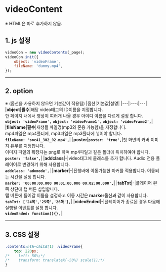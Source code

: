# videoContent

※ HTML은 따로 추가하지 않음.


## 1. js 설정
```javascript
videoCon = new videoContents(_page);
videoCon.init({
    object: 'videoFrame',
    fileName: 'dummy.mp4',
});
```
***

## 2. option
※ (옵션을 사용하지 않으면 기본값이 적용됨)
|옵션|기본값|설명|
|---|:---:|---|
|**object**|**필수**|해당 video태그의 ID이름을 지정합니다.<br>한 페이지 내에서 영상이 여러개 나올 경우 아이디 이름을 다르게 설정 합니다.<br>**`object: 'videoFrame',`** **`object: 'videoFrame1',`** **`object: 'videoFrame2',`**|
|**fileName**|**필수**|재생될 파일명(mp3와 혼용 가능함)을 지정합니다.<br>mp4파일은 mp4폴더에, mp3파일은 mp3폴더에 넣어야 합니다.<br>**`fileName: 'soc41_302_02.mp4',`**|
|**poster**|**`poster: 'true',`**|첫 화면의 커버 이미지 유무를 지정합니다.<br>이미지 파일의 확장자는 png로 하며 mp4파일과 같은 폴더에 위치하여야 합니다.<br>**`poster: 'false',`**|
|**addclass**|-|video태그에 클래스를 추가 합니다. Audio 전용 플레이어로 변경하기 위해 사용합니다.<br>**`addclass: 'adomode',`**|
|**marker**|-|진행바에 이동가능한 마커를 적용합니다. 이동되는 시간을 설정 합니다.<br>**`marker: '00:00:00.000 00:01:00.000 00:02:00.000',`**|
|**tabTxt**|-|플레이어 왼쪽 상단에 탭 버튼 삽입합니다.<br>탭 버튼에 들어갈 이름을 설정하고 이동 시간은 **marker**옵션과 같이 사용합니다.<br>**`tabTxt: ['24쪽','25쪽','26쪽'],`**|
|**videoEnded**|-|플레이어가 종료된 경우 다음에 실행될 이벤트를 설정 합니다.<br>**`videoEnded: function(){},`**|

***

## 3. CSS 설정
```css
.contents:nth-child(1) .videoFrame{
    top: 220px;
/*    left: 50%;*/
/*    transform: translateX(-50%) scale(1);*/
}
```






